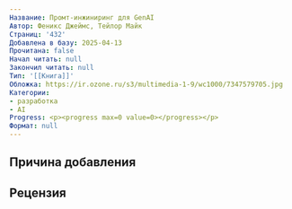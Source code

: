 ```yaml
---
Название: Промт-инжиниринг для GenAI
Автор: Феникс Джеймс, Тейлор Майк
Страниц: '432'
Добавлена в базу: 2025-04-13
Прочитана: false
Начал читать: null
Закончил читать: null
Тип: '[[Книга]]'
Обложка: https://ir.ozone.ru/s3/multimedia-1-9/wc1000/7347579705.jpg
Категории:
- разработка
- AI
Progress: <p><progress max=0 value=0></progress></p>
Формат: null
---
```

## Причина добавления


## Рецензия